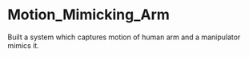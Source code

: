 # Motion_Mimicking_Arm
Built a system which captures motion of human arm and a manipulator mimics it.
